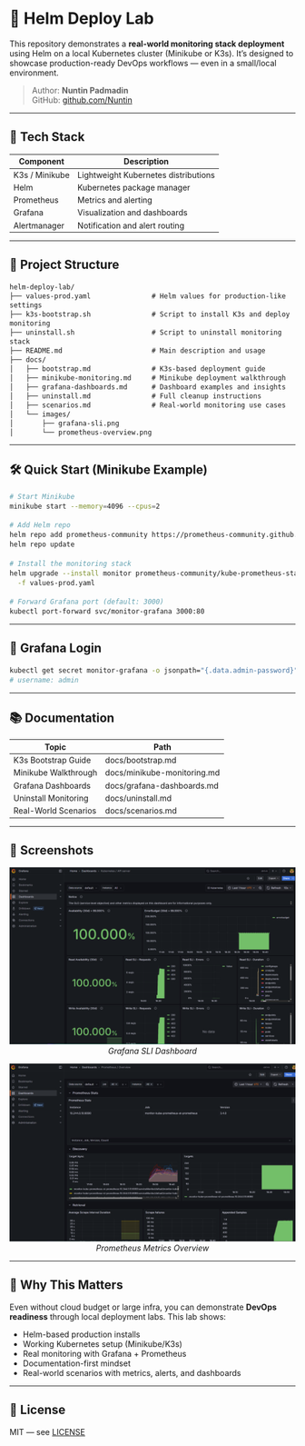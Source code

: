 # 🚀 Helm Deploy Lab

This repository demonstrates a **real-world monitoring stack deployment** using Helm on a local Kubernetes cluster (Minikube or K3s).
It’s designed to showcase production-ready DevOps workflows — even in a small/local environment.

> Author: **Nuntin Padmadin**  
> GitHub: [github.com/Nuntin](https://github.com/Nuntin)

---

## 📆 Tech Stack

| Component     | Description                             |
|---------------|-----------------------------------------|
| K3s / Minikube| Lightweight Kubernetes distributions     |
| Helm          | Kubernetes package manager               |
| Prometheus    | Metrics and alerting                     |
| Grafana       | Visualization and dashboards             |
| Alertmanager  | Notification and alert routing           |

---

## 📁 Project Structure

```
helm-deploy-lab/
├── values-prod.yaml               # Helm values for production-like settings
├── k3s-bootstrap.sh               # Script to install K3s and deploy monitoring
├── uninstall.sh                   # Script to uninstall monitoring stack
├── README.md                      # Main description and usage
├── docs/
│   ├── bootstrap.md               # K3s-based deployment guide
│   ├── minikube-monitoring.md     # Minikube deployment walkthrough
│   ├── grafana-dashboards.md      # Dashboard examples and insights
│   ├── uninstall.md               # Full cleanup instructions
│   ├── scenarios.md               # Real-world monitoring use cases
│   └── images/
│       ├── grafana-sli.png
│       └── prometheus-overview.png
```

---

## 🛠️ Quick Start (Minikube Example)

```bash
# Start Minikube
minikube start --memory=4096 --cpus=2

# Add Helm repo
helm repo add prometheus-community https://prometheus-community.github.io/helm-charts
helm repo update

# Install the monitoring stack
helm upgrade --install monitor prometheus-community/kube-prometheus-stack \
  -f values-prod.yaml

# Forward Grafana port (default: 3000)
kubectl port-forward svc/monitor-grafana 3000:80
```

---

## 🔐 Grafana Login

```bash
kubectl get secret monitor-grafana -o jsonpath="{.data.admin-password}" | base64 -d
# username: admin
```

---

## 📚 Documentation

| Topic                   | Path                                 |
|------------------------|--------------------------------------|
| K3s Bootstrap Guide    | docs/bootstrap.md                    |
| Minikube Walkthrough   | docs/minikube-monitoring.md          |
| Grafana Dashboards     | docs/grafana-dashboards.md           |
| Uninstall Monitoring   | docs/uninstall.md                    |
| Real-World Scenarios   | docs/scenarios.md                    |

---

## 📸 Screenshots

<p align="center">
  <img src="docs/images/grafana-sli.png" width="600"/>
  <br><em>Grafana SLI Dashboard</em>
</p>

<p align="center">
  <img src="docs/images/prometheus-overview.png" width="600"/>
  <br><em>Prometheus Metrics Overview</em>
</p>

---

## 🎯 Why This Matters

Even without cloud budget or large infra, you can demonstrate **DevOps readiness** through local deployment labs. 
This lab shows:

- Helm-based production installs
- Working Kubernetes setup (Minikube/K3s)
- Real monitoring with Grafana + Prometheus
- Documentation-first mindset
- Real-world scenarios with metrics, alerts, and dashboards

---

## 🤝 License

MIT — see [LICENSE](LICENSE)
